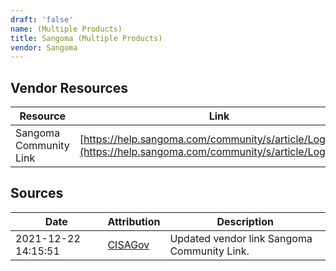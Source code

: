 ```yaml
---
draft: 'false'
name: (Multiple Products)
title: Sangoma (Multiple Products)
vendor: Sangoma
---
```


## Vendor Resources
| Resource | Link |
| --- | --- |
| Sangoma Community Link | [https://help.sangoma.com/community/s/article/Log4Shell](https://help.sangoma.com/community/s/article/Log4Shell) |



## Sources
| Date | Attribution | Description |
| --- | --- | --- |
| 2021-12-22 14:15:51 | [CISAGov](https://raw.githubusercontent.com/cisagov/log4j-affected-db/develop/README.md) | Updated vendor link Sangoma Community Link.  |
